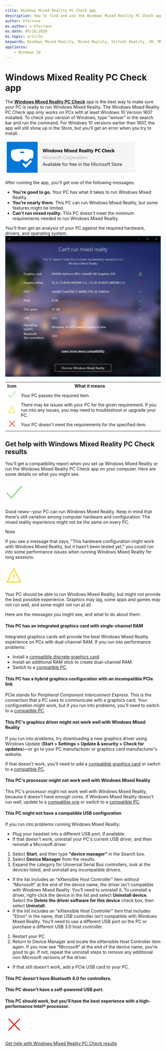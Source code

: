 ```yaml
---
title: Windows Mixed Reality PC Check app
description: How to find and use the Windows Mixed Reality PC Check app to test your PC's compatibility before purchasing a Windows Mixed Reality headset.
author: hferrone
ms.author: v-hferrone
ms.date: 09/16/2020
ms.topic: article
keywords: Windows Mixed Reality, Mixed Reality, Virtual Reality, VR, MR, compatible, compatibility, PC, system requirements
appliesto:
    - Windows 10
---
```


# Windows Mixed Reality PC Check app

The **[Windows Mixed Reality PC Check](https://www.microsoft.com/store/p/windows-mixed-reality-pc-check/9nzvl19n7cnc)** app is the best way to make sure your PC is ready to run Windows Mixed Reality. The Windows Mixed Reality PC Check app only works on PCs with at least Windows 10 Version 1607 installed. To check your version of Windows, type "winver" in the search bar and run the command. For Windows 10 versions earlier than 1607, the app will still show up in the Store, but you'll get an error when you try to install.

<a href="https://www.microsoft.com/store/productid/9NZVL19N7CNC"><img alt="Download Windows Mixed Reality PC Check app" src="images/WMR-PC-Check-app.png"/></a>

After running the app, you'll get one of the following messages:

* **You're good to go.** Your PC has what it takes to run Windows Mixed Reality.
* **You’re nearly there.** This PC can run Windows Mixed Reality, but some features might be limited.
* **Can't run mixed reality.** This PC doesn't meet the minimum requirements needed to run Windows Mixed Reality.

You'll then get an analysis of your PC against the required hardware, drivers, and operating system.
![Screenshot of Windows Mixed Reality PC Check](images/screenshot-mr-pc-check.jpg) 

<table>
<tr>
<th>Icon</th><th>What it means</th>
</tr><tr>
<td> <img alt="Succeeded" width="30" height="30" src="images/glyph-succeeded.png" /></td><td style="vertical-align: middle">Your PC passes the required item.</td>
</tr><tr>
<td> <img alt="Warning" width="30" height="30" src="images/glyph-warning.png" /></td><td style="vertical-align: middle">There may be issues with your PC for the given requirement. If you run into any issues, you may need to troubleshoot or upgrade your PC.</td>
</tr><tr>
<td> <img alt="Error" width="30" height="30" src="images/glyph-error.png" /></td><td style="vertical-align: middle">Your PC doesn't meet the requirements for the specified item.</td>
</tr>
</table>

## Get help with Windows Mixed Reality PC Check results

You'll get a compatibility report when you set up Windows Mixed Reality or run the Windows Mixed Reality PC Check app on your computer. Here are some details on what you might see.

### ![You're good to go](images/glyph-succeeded.png)

Good news—your PC can run Windows Mixed Reality. Keep in mind that there's still variation among computer hardware and configuration. The mixed reality experience might not be the same on every PC.

>[!NOTE]
>If you see a message that says, "This hardware configuration might work with Windows Mixed Reality, but it hasn't been tested yet," you could run into some performance issues when running Windows Mixed Reality for long sessions.

### ![You're nearly there](images/glyph-warning.png)

Your PC should be able to run Windows Mixed Reality, but might not provide the best possible experience. Graphics may lag, some apps and games may not run well, and some might not run at all.

Here are the messages you might see, and what to do about them:

#### This PC has an integrated graphics card with single-channel RAM

Integrated graphics cards will provide the best Windows Mixed Reality experience on PCs with dual-channel RAM. If you run into performance problems:

* Install a [compatible discrete graphics card](windows-mixed-reality-minimum-pc-hardware-compatibility-guidelines.md).
* Install an additional RAM stick to create dual-channel RAM.
* Switch to a [compatible PC](https://www.microsoft.com/windows/windows-mixed-reality-devices).

#### This PC has a hybrid graphics configuration with an incompatible PCIe link

PCIe stands for *Peripheral Component Interconnect Express*. This is the connection that a PC uses to communicate with a graphics card. Your configuration might work, but if you run into problems, you'll need to switch to a [compatible PC](https://www.microsoft.com/windows/windows-mixed-reality-devices).

#### This PC's graphics driver might not work well with Windows Mixed Reality

If you run into problems, try downloading a new graphics driver using Windows Update (**Start > Settings > Update & security > Check for updates**)—or go to your PC manufacturer or graphics card manufacturer's website.

If that doesn't work, you'll need to add a [compatible graphics card](windows-mixed-reality-minimum-pc-hardware-compatibility-guidelines.md) or switch to a [compatible PC](https://www.microsoft.com/windows/windows-mixed-reality-devices).

#### This PC's processor might not work well with Windows Mixed Reality

This PC's processor might not work well with Windows Mixed Reality, because it doesn't have enough cores. If Windows Mixed Reality doesn't run well, update to a [compatible one](windows-mixed-reality-minimum-pc-hardware-compatibility-guidelines.md) or switch to a [compatible PC](https://www.microsoft.com/windows/windows-mixed-reality-devices).

#### This PC might not have a compatible USB configuration

If you run into problems running Windows Mixed Reality:

* Plug your headset into a different USB port, if available.
* If that doesn't work, uninstall your PC's current USB driver, and then reinstall a Microsoft driver:

1. Select **Start**, and then type **"device manager"** in the Search box.
1. Select **Device Manager** from the results.
1. Expand the category for Universal Serial Bus controllers, look at the devices listed, and uninstall any incompatible drivers. 
 * If the list includes an “eXtensible Host Controller” item without “Microsoft” at the end of the device name, the driver isn't compatible with Windows Mixed Reality. You’ll need to uninstall it. To uninstall a driver, right-click the device in the list and select **Uninstall device**. Select the **Delete the driver software for this device** check box, then select **Uninstall**.
 * If the list includes an "eXtensible Host Controller" item that includes "Etron" in the name, that USB controller isn't compatible with Windows Mixed Reality. You'll need to use a different USB port on the PC or purchase a different USB 3.0 host controller.
1. Restart your PC. 
1. Return to Device Manager and locate the eXtensible Host Controller item again. If you now see “Microsoft” at the end of the device name, you’re good to go. If not, repeat the uninstall steps to remove any additional non-Microsoft versions of the driver.
* If that still doesn't work, add a PCIe USB card to your PC.

#### This PC doesn't have Bluetooth 4.0 for controllers.

#### This PC doesn't have a self-powered USB port.

#### This PC should work, but you'll have the best experience with a high-performance Intel® processor.

### ![Can't run mixed reality](images/glyph-error.png)

 [Get help with Windows Mixed Reality PC Check results](https://support.microsoft.com/en-us/help/4045777/windows-10-get-help-with-pc-compatibility-in-windows-mixed-reality)
